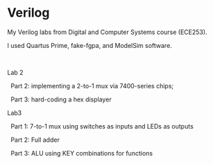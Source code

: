 # Verilog
<p>My Verilog labs from Digital and Computer Systems course (ECE253).&nbsp;</p>
<p>I used Quartus Prime, fake-fgpa, and ModelSim software.</p>
<p><br></p>
<p>Lab 2</p>
<p>&nbsp; Part 2: implementing a 2-to-1 mux via 7400-series chips;&nbsp;</p>
<p>&nbsp; Part 3: hard-coding a hex displayer&nbsp;</p>
<p>Lab3</p>
<p>&nbsp; Part 1: 7-to-1 mux using switches as inputs and LEDs as outputs</p>
<p>&nbsp; Part 2: Full adder</p>
<p>&nbsp; Part 3: ALU using KEY combinations for functions</p>
<p><br></p>

